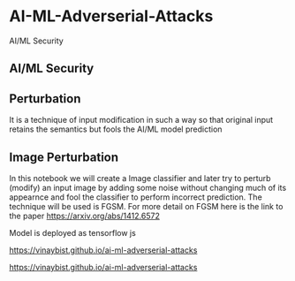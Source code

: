 # AI-ML-Adverserial-Attacks
AI/ML Security

## AI/ML Security

## Perturbation
It is a technique of input modification in such a way so that original input retains the semantics but fools the AI/ML model prediction 

## Image Perturbation
In this notebook we will create a Image classifier and later try to perturb (modify) an input image by adding some noise without changing much of its appearnce and fool the classifier to perform incorrect prediction. The technique will be used is FGSM. For more detail on FGSM here is the link to the paper https://arxiv.org/abs/1412.6572 

Model is deployed as tensorflow js

https://vinaybist.github.io/ai-ml-adverserial-attacks

https://vinaybist.github.io/ai-ml-adverserial-attacks
